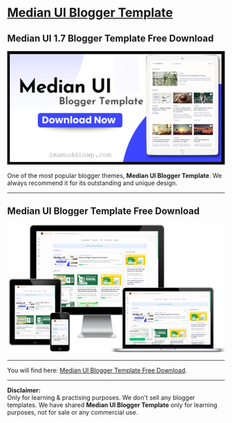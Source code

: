 <h1><a href='https://www.imamuddinwp.com/2024/03/median-ui-blogger-template-free-download.html'>Median UI Blogger Template</a></h1>
<h2>Median UI 1.7 Blogger Template Free Download</h2>
<a href="https://imamuddinwp.blogspot.com/2024/03/median-ui-blogger-template-free-download.html" target="_blank"> <img src="https://github.com/imamuddinwp/Median-UI-Blogger-Template/blob/main/Median-UI-Blogger-Template.png" alt="median-ui-blogger-template-free-download" /></a>
<p>One of the most popular blogger themes, <strong>Median UI Blogger Template</strong>. We always recommend it for its outstanding and unique design.</p>
<hr>
<h2>Median UI Blogger Template Free Download</h2>
<a href="https://imamuddinwp.blogspot.com/2024/03/median-ui-blogger-template-free-download.html" target="_blank"> <img src="https://github.com/imamuddinwp/Median-UI-Blogger-Template//blob/main/median-ui-blogger-template-free-download.png" alt="WhatsApp chat HTML code for Blogger" /></a>
<hr>
<p>You will find here: <a href='https://www.imamuddinwp.com/2024/03/median-ui-blogger-template-free-download.html'>Median UI Blogger Template Free Download</a>.</p> <hr>
<p><b>Disclaimer:</b><br>Only for learning & practising purposes. We don't sell any blogger templates. We have shared <b>Median UI Blogger Template</b> only for learning purposes, not for sale or any commercial use.</p>
